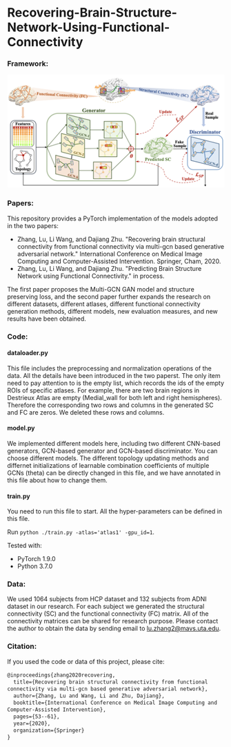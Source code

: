 # Recovering-Brain-Structure-Network-Using-Functional-Connectivity
### Framework:
![framework](main3.png)

### Papers:

This repository provides a PyTorch implementation of the models adopted in the two papers:

- Zhang, Lu, Li Wang, and Dajiang Zhu. "Recovering brain structural connectivity from functional connectivity via multi-gcn based generative adversarial network." International Conference on Medical Image Computing and Computer-Assisted Intervention. Springer, Cham, 2020.
- Zhang, Lu, Li Wang, and Dajiang Zhu. "Predicting Brain Structure Network using Functional Connectivity."  in process.

The first paper proposes the Multi-GCN GAN model and structure preserving loss, and the second paper further expands the research on different datasets, different atlases, different functional connectivity generation methods, different models, new evaluation measures, and new results have been obtained.


### Code:

#### dataloader.py
This file includes the preprocessing and normalization operations of the data. All the details have been introduced in the two paperst. The only item need to pay attention to is the empty list, which records the ids of the empty ROIs of specific atlases. For example, there are two brain regions in Destrieux Atlas are empty (Medial_wall for both left and right hemispheres). Therefore the corresponding two rows and columns in the generated SC and FC are zeros. We deleted these rows and columns.

#### model.py
We implemented different models here, including two different CNN-based generators, GCN-based generator and GCN-based discriminator. You can choose different models. The different topology updating methods and differnet initializations of learnable combination coefficients of multiple GCNs (theta) can be directly changed in this file, and we have annotated in this file about how to change them.

#### train.py
You need to run this file to start. All the hyper-parameters can be defined in this file.

Run `python ./train.py -atlas='atlas1' -gpu_id=1`. 

Tested with:
- PyTorch 1.9.0
- Python 3.7.0

### Data:

We used 1064 subjects from HCP dataset and 132 subjects from ADNI dataset in our research. For each subject we generated the structural connectivity (SC) and the functional connectivity (FC) matrix. All of the connectivity matrices can be shared for research purpose. Please contact the author to obtain the data by sending email to lu.zhang2@mavs.uta.edu.

### Citation:

If you used the code or data of this project,  please cite:

    @inproceedings{zhang2020recovering,
      title={Recovering brain structural connectivity from functional connectivity via multi-gcn based generative adversarial network},
      author={Zhang, Lu and Wang, Li and Zhu, Dajiang},
      booktitle={International Conference on Medical Image Computing and Computer-Assisted Intervention},
      pages={53--61},
      year={2020},
      organization={Springer}
    }


